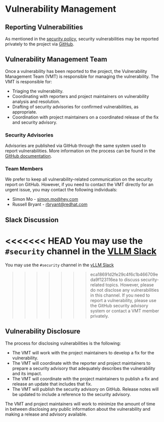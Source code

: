 # Vulnerability Management

## Reporting Vulnerabilities

As mentioned in the [security
policy](https://github.com/vllm-project/vllm/tree/main/SECURITY.md), security
vulnerabilities may be reported privately to the project via
[GitHub](https://github.com/vllm-project/vllm/security/advisories/new).

## Vulnerability Management Team

Once a vulnerability has been reported to the project, the Vulnerability
Management Team (VMT) is responsible for managing the vulnerability. The VMT is
responsible for:

- Triaging the vulnerability.
- Coordinating with reporters and project maintainers on vulnerability analysis
  and resolution.
- Drafting of security advisories for confirmed vulnerabilities, as appropriate.
- Coordination with project maintainers on a coordinated release of the fix and
  security advisory.

### Security Advisories

Advisories are published via GitHub through the same system used to report
vulnerabilities. More information on the process can be found in the [GitHub
documentation](https://docs.github.com/en/code-security/security-advisories/working-with-repository-security-advisories/about-repository-security-advisories).

### Team Members

We prefer to keep all vulnerability-related communication on the security report
on GitHub. However, if you need to contact the VMT directly for an urgent issue,
you may contact the following individuals:

- Simon Mo - simon.mo@hey.com
- Russell Bryant - rbryant@redhat.com

## Slack Discussion

<<<<<<< HEAD
You may use the `#security` channel in the [VLLM Slack](https://slack.vllm.ai)
=======
You may use the `#security` channel in the [vLLM Slack](https://slack.vllm.ai)
>>>>>>> eca18691d2fe29c4f6c1b466709eda9f123116ea
to discuss security-related topics. However, please do not disclose any
vulnerabilities in this channel. If you need to report a vulnerability, please
use the GitHub security advisory system or contact a VMT member privately.

## Vulnerability Disclosure

The process for disclosing vulnerabilities is the following:

- The VMT will work with the project maintainers to develop a fix for the
  vulnerability.
- The VMT will coordinate with the reporter and project maintainers to prepare a
  security advisory that adequately describes the vulnerability and its impact.
- The VMT will coordinate with the project maintainers to publish a fix and
  release an update that includes that fix.
- The VMT will publish the security advisory on GitHub. Release notes will be
  updated to include a reference to the security advisory.

The VMT and project maintainers will work to minimize the amount of time in
between disclosing any public information about the vulnerability and making a
release and advisory available.
